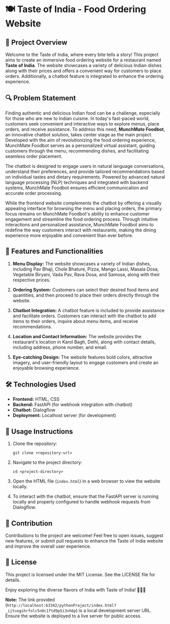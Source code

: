 # 🍽️ Taste of India - Food Ordering Website

## 🚀 Project Overview
Welcome to the Taste of India, where every bite tells a story! This project aims to create an immersive food ordering website for a restaurant named **Taste of India**. The website showcases a variety of delicious Indian dishes along with their prices and offers a convenient way for customers to place orders. Additionally, a chatbot feature is integrated to enhance the ordering experience.

## 🔍 Problem Statement
Finding authentic and delicious Indian food can be a challenge, especially for those who are new to Indian cuisine. In today's fast-paced world, customers seek convenient and interactive ways to explore menus, place orders, and receive assistance. To address this need, **MunchMate Foodbot**, an innovative chatbot solution, takes center stage as the main project. Developed with the aim of revolutionizing the food ordering experience, MunchMate Foodbot serves as a personalized virtual assistant, guiding customers through the menu, recommending dishes, and facilitating seamless order placement.

The chatbot is designed to engage users in natural language conversations, understand their preferences, and provide tailored recommendations based on individual tastes and dietary requirements. Powered by advanced natural language processing (NLP) techniques and integrated with backend systems, MunchMate Foodbot ensures efficient communication and accurate order processing.

While the frontend website complements the chatbot by offering a visually appealing interface for browsing the menu and placing orders, the primary focus remains on MunchMate Foodbot's ability to enhance customer engagement and streamline the food ordering process. Through intuitive interactions and personalized assistance, MunchMate Foodbot aims to redefine the way customers interact with restaurants, making the dining experience more enjoyable and convenient than ever before.


## 🎯 Features and Functionalities
1. **Menu Display:** The website showcases a variety of Indian dishes, including Pav Bhaji, Chole Bhature, Pizza, Mango Lassi, Masala Dosa, Vegetable Biryani, Vada Pav, Rava Dosa, and Samosa, along with their respective prices.

2. **Ordering System:** Customers can select their desired food items and quantities, and then proceed to place their orders directly through the website.

3. **Chatbot Integration:** A chatbot feature is included to provide assistance and facilitate orders. Customers can interact with the chatbot to add items to their orders, inquire about menu items, and receive recommendations.

4. **Location and Contact Information:** The website provides the restaurant's location in Karol Bagh, Delhi, along with contact details, including address, phone number, and email.

5. **Eye-catching Design:** The website features bold colors, attractive imagery, and user-friendly layout to engage customers and create an enjoyable browsing experience.

## 🛠️ Technologies Used
- **Frontend:** HTML, CSS
- **Backend:** FastAPI (for webhook integration with chatbot)
- **Chatbot:** Dialogflow
- **Deployment:** Localhost server (for development)

## 📄 Usage Instructions
1. Clone the repository:
   ```
   git clone <repository-url>
   ```

2. Navigate to the project directory:
   ```
   cd <project-directory>
   ```

3. Open the HTML file (`index.html`) in a web browser to view the website locally.

4. To interact with the chatbot, ensure that the FastAPI server is running locally and properly configured to handle webhook requests from Dialogflow.

## 🤝 Contribution
Contributions to the project are welcome! Feel free to open issues, suggest new features, or submit pull requests to enhance the Taste of India website and improve the overall user experience.

## 📜 License
This project is licensed under the MIT License. See the LICENSE file for details.

Enjoy exploring the diverse flavors of India with Taste of India! 🍛🇮🇳

**Note:** The link provided (`http://localhost:63342/pythonProject/index.html?_ijt=ogihrfolc5n0c1ftd9p5i3vh6p`) is a local development server URL. Ensure the website is deployed to a live server for public access.
